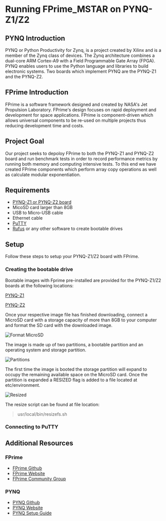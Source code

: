 # Running FPrime_MSTAR on PYNQ-Z1/Z2

## PYNQ Introduction
PYNQ or Python Productivity for Zynq, is a project created by Xilinx and is a member of the Zynq class of devices. The Zynq architecture combines a dual-core ARM Cortex-A9 with a Field Programmable Gate Array (FPGA). PYNQ enables users to use the Python language and libraries to build electronic systems. Two boards which implement PYNQ are the PYNQ-Z1 and the PYNQ-Z2.

## FPrime Introduction
FPrime is a software framework designed and created by NASA's Jet Propulsion Laboratory. FPrime's design focuses on rapid deployment and development for space applications. FPrime is component-driven which allows universal components to be re-used on multiple projects thus reducing development time and costs.

## Project Goal
Our project seeks to depoloy FPrime to both the PYNQ-Z1 and PYNQ-Z2 board and run benchmark tests in order to record performance metrics by running both memory and computing intensive tests. To this end we have created FPrime components which perform array copy operations as well as calculate modular exponentiation.

## Requirements
- [PYNQ-Z1 or PYNQ-Z2 board](http://www.pynq.io/board.html)
- MicoSD card larger than 8GB
- USB to Micro-USB cable
- Ethernet cable
- [PuTTY](https://www.chiark.greenend.org.uk/~sgtatham/putty/latest.html)
- [Rufus](https://rufus.ie/) or any other software to create bootable drives

## Setup
Follow these steps to setup your PYNQ-Z1/Z2 board with FPrime.
### Creating the bootable drive
Bootable images with Fprime pre-installed are provided for the PYNQ-Z1/Z2 boards at the following locations:

[PYNQ-Z1](https://drive.google.com/file/d/1YAkFanKYf6I-Awh9FplME5GzHEEdMyyc/view?usp=sharing)

[PYNQ-Z2](https://drive.google.com/file/d/1dgWHEQ1UevHf3aKtwjIwMHDAUY-g6zwE/view?usp=sharing)

Once your respective image file has finished downloading, connect a MicroSD card with a storage capacity of more than 8GB to your computer and format the SD card with the downloaded image.

![Format MicroSD](https://user-images.githubusercontent.com/9275528/110201002-bfab0000-7e15-11eb-9b4a-b2bfcd5d9900.PNG)

The image is made up of two partitions, a bootable partition and an operating system and storage partition. 

![Partitions](https://user-images.githubusercontent.com/9275528/110201173-95a60d80-7e16-11eb-94eb-84aaabfa6e68.PNG)

The first time the image is booted the storage partition will expand to occupy the remaining available space on the MicroSD card. Once the partition is expanded a RESIZED flag is added to a file located at etc/environment.

![Resized](https://user-images.githubusercontent.com/9275528/110201506-4c56bd80-7e18-11eb-8dff-66cd870b6f66.PNG)

The resize script can be found at file location:
> usr/local/bin/resizefs.sh

### Connecting to PuTTY

## Additional Resources
### FPrime
- [FPrime Github](https://github.com/nasa/fprime)
- [FPrime Website](https://nasa.github.io/fprime/)
- [FPrime Community Group](https://groups.google.com/g/fprime-community)

### PYNQ
- [PYNQ Github](https://github.com/xilinx/pynq)
- [PYNQ Website](http://www.pynq.io/)
- [PYNQ Setup Guide](https://pynq.readthedocs.io/en/latest/getting_started.html)
